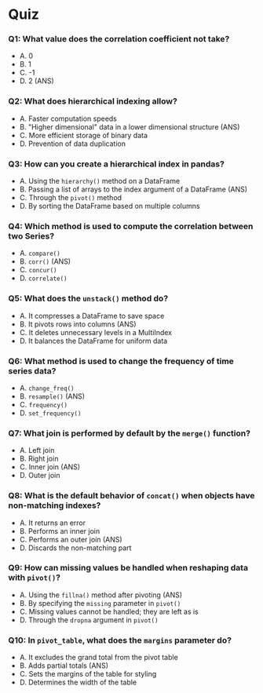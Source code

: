 # Quiz

### Q1: What value does the correlation coefficient not take?

- A. 0
- B. 1
- C. -1
- D. 2 (ANS)

### Q2: What does hierarchical indexing allow?

- A. Faster computation speeds
- B. "Higher dimensional" data in a lower dimensional structure (ANS)
- C. More efficient storage of binary data
- D. Prevention of data duplication

### Q3: How can you create a hierarchical index in pandas?

- A. Using the `hierarchy()` method on a DataFrame
- B. Passing a list of arrays to the index argument of a DataFrame (ANS)
- C. Through the `pivot()` method
- D. By sorting the DataFrame based on multiple columns

### Q4: Which method is used to compute the correlation between two Series?

- A. `compare()`
- B. `corr()` (ANS)
- C. `concur()`
- D. `correlate()`

### Q5: What does the `unstack()` method do?

- A. It compresses a DataFrame to save space
- B. It pivots rows into columns (ANS)
- C. It deletes unnecessary levels in a MultiIndex
- D. It balances the DataFrame for uniform data

### Q6: What method is used to change the frequency of time series data?

- A. `change_freq()`
- B. `resample()` (ANS)
- C. `frequency()`
- D. `set_frequency()`

### Q7: What join is performed by default by the `merge()` function?

- A. Left join
- B. Right join
- C. Inner join (ANS)
- D. Outer join

### Q8: What is the default behavior of `concat()` when objects have non-matching indexes?

- A. It returns an error
- B. Performs an inner join
- C. Performs an outer join (ANS)
- D. Discards the non-matching part

### Q9: How can missing values be handled when reshaping data with `pivot()`?

- A. Using the `fillna()` method after pivoting (ANS)
- B. By specifying the `missing` parameter in `pivot()`
- C. Missing values cannot be handled; they are left as is
- D. Through the `dropna` argument in `pivot()`

### Q10: In `pivot_table`, what does the `margins` parameter do?

- A. It excludes the grand total from the pivot table
- B. Adds partial totals (ANS)
- C. Sets the margins of the table for styling
- D. Determines the width of the table
